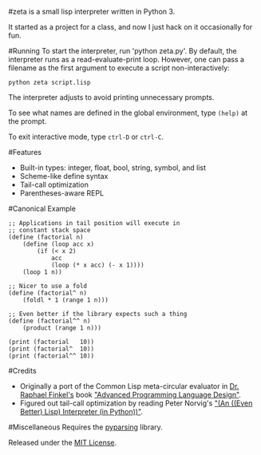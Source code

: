 #zeta is a small lisp interpreter written in Python 3.

It started as a project for a class, and now I just hack on it occasionally for fun.

#Running
To start the interpreter, run 'python zeta.py'. By default, the interpreter
runs as a read-evaluate-print loop. However, one can pass a filename as the first
argument to execute a script non-interactively:

`python zeta script.lisp`

The interpreter adjusts to avoid printing unnecessary prompts.

To see what names are defined in the global environment, type `(help)` at
the prompt.

To exit interactive mode, type `ctrl-D` or `ctrl-C`.

#Features
* Built-in types: integer, float, bool, string, symbol, and list
* Scheme-like define syntax
* Tail-call optimization
* Parentheses-aware REPL

#Canonical Example

    ;; Applications in tail position will execute in
    ;; constant stack space
    (define (factorial n)
        (define (loop acc x)
            (if (< x 2)
                acc
                (loop (* x acc) (- x 1))))
        (loop 1 n))

    ;; Nicer to use a fold
    (define (factorial^ n)
        (foldl * 1 (range 1 n)))

    ;; Even better if the library expects such a thing
    (define (factorial^^ n)
        (product (range 1 n)))

    (print (factorial   10))
    (print (factorial^  10))
    (print (factorial^^ 10))

#Credits
* Originally a port of the Common Lisp meta-circular evaluator in [Dr. Raphael Finkel's](http://www.cs.uky.edu/~raphael/) book ["Advanced Programming Language Design"](http://www.amazon.com/dp/0805311912).
* Figured out tail-call optimization by reading Peter Norvig's ["(An ((Even Better) Lisp) Interpreter (in Python))"](http://norvig.com/lispy2.html).

#Miscellaneous
Requires the [pyparsing](http://sourceforge.net/projects/pyparsing/) library.

Released under the [MIT License](http://opensource.org/licenses/MIT).

